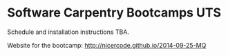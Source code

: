 Software Carpentry Bootcamps UTS
============================

Schedule and installation instructions TBA.

Website for the bootcamp: http://nicercode.github.io/2014-09-25-MQ
